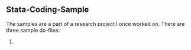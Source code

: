 ## Stata-Coding-Sample

The samples are a part of a research project I once worked on. There are three sample do-files:

1. 
